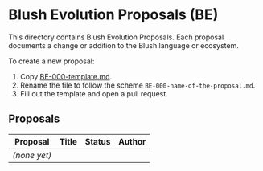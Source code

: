 # Blush Evolution Proposals (BE)

This directory contains Blush Evolution Proposals. Each proposal documents a change
or addition to the Blush language or ecosystem.

To create a new proposal:

1. Copy [BE-000-template.md](BE-000-template.md).
2. Rename the file to follow the scheme `BE-000-name-of-the-proposal.md`.
3. Fill out the template and open a pull request.

## Proposals

| Proposal | Title | Status | Author |
| --- | --- | --- | --- |
| *(none yet)* |  |  |  |

